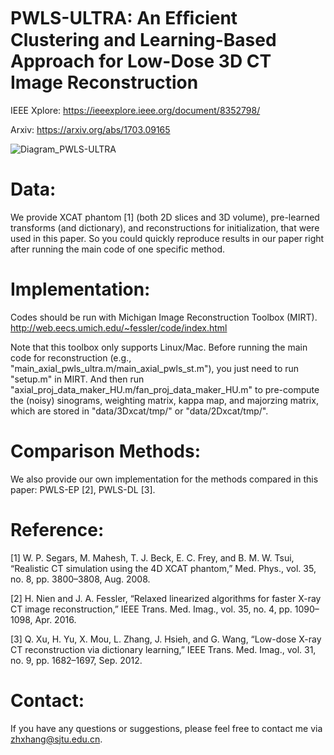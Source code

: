 # PWLS-ULTRA: An Efﬁcient Clustering and Learning-Based Approach for Low-Dose 3D CT Image Reconstruction

IEEE Xplore: https://ieeexplore.ieee.org/document/8352798/

Arxiv: https://arxiv.org/abs/1703.09165

![Diagram_PWLS-ULTRA](https://github.com/xuehangzheng/PWLS-ULTRA-for-Low-Dose-3D-CT-Image-Reconstruction/blob/master/Diagram_PWLS-ULTRA.png)

# Data:

We provide XCAT phantom [1] (both 2D slices and 3D volume), pre-learned transforms (and dictionary), and reconstructions for initialization, that were used in this paper. So you could quickly reproduce results in our paper right after running the main code of one specific method.

# Implementation:

Codes should be run with Michigan Image Reconstruction Toolbox (MIRT). http://web.eecs.umich.edu/~fessler/code/index.html

Note that this toolbox only supports Linux/Mac. Before running the main code for reconstruction (e.g., "main_axial_pwls_ultra.m/main_axial_pwls_st.m"), you just need to run "setup.m" in MIRT.
And then run "axial_proj_data_maker_HU.m/fan_proj_data_maker_HU.m" to pre-compute the (noisy) sinograms, weighting matrix, kappa map, and majorzing matrix, which are stored in "data/3Dxcat/tmp/" or "data/2Dxcat/tmp/".
# Comparison Methods:

We also provide our own implementation for the methods compared in this paper: PWLS-EP [2], PWLS-DL [3]. 


# Reference: 

[1] W. P. Segars, M. Mahesh, T. J. Beck, E. C. Frey, and B. M. W. Tsui, “Realistic CT simulation using the 4D XCAT phantom,” Med. Phys., vol. 35, no. 8, pp. 3800–3808, Aug. 2008.

[2] H. Nien and J. A. Fessler, “Relaxed linearized algorithms for faster X-ray CT image reconstruction,” IEEE Trans. Med. Imag., vol. 35, no. 4, pp. 1090–1098, Apr. 2016.

[3] Q. Xu, H. Yu, X. Mou, L. Zhang, J. Hsieh, and G. Wang, “Low-dose X-ray CT reconstruction via dictionary learning,” IEEE Trans. Med. Imag., vol. 31, no. 9, pp. 1682–1697, Sep. 2012.

# Contact:
If you have any questions or suggestions, please feel free to contact me via zhxhang@sjtu.edu.cn.
